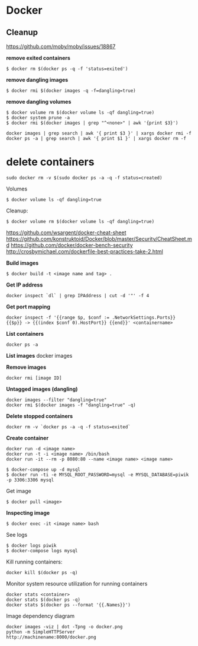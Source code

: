 # Docker

## Cleanup

https://github.com/moby/moby/issues/18867

**remove exited containers**

    $ docker rm $(docker ps -q -f 'status=exited')

**remove dangling images**

    $ docker rmi $(docker images -q -f=dangling=true)

**remove dangling volumes**

    $ docker volume rm $(docker volume ls -qf dangling=true)
    $ docker system prune -a
    $ docker rmi $(docker images | grep "^<none>" | awk '{print $3}')

    docker images | grep search | awk '{ print $3 }' | xargs docker rmi -f
    docker ps -a | grep search | awk '{ print $1 }' | xargs docker rm -f

# delete containers

    sudo docker rm -v $(sudo docker ps -a -q -f status=created)

Volumes

    $ docker volume ls -qf dangling=true

Cleanup:

    $ docker volume rm $(docker volume ls -qf dangling=true)

https://github.com/wsargent/docker-cheat-sheet
https://github.com/konstruktoid/Docker/blob/master/Security/CheatSheet.md
https://github.com/docker/docker-bench-security
http://crosbymichael.com/dockerfile-best-practices-take-2.html


**Build images**

    $ docker build -t <image name and tag> .

**Get IP address**

    docker inspect `dl` | grep IPAddress | cut -d '"' -f 4

**Get port mapping**

    docker inspect -f '{{range $p, $conf := .NetworkSettings.Ports}} {{$p}} -> {{(index $conf 0).HostPort}} {{end}}' <containername>

**List containers**

    docker ps -a

**List images**
    docker images

**Remove images**

    docker rmi [image ID]

**Untagged images (dangling)**

    docker images --filter "dangling=true"
    docker rmi $(docker images -f "dangling=true" -q)

**Delete stopped containers**

    docker rm -v `docker ps -a -q -f status=exited`

**Create container**

    docker run -d <image name>
    docker run -t -i <image name> /bin/bash
    docker run -it --rm -p 8080:80 --name <image name> <image name>

    $ docker-compose up -d mysql
    $ docker run -ti -e MYSQL_ROOT_PASSWORD=mysql -e MYSQL_DATABASE=piwik -p 3306:3306 mysql

Get image

    $ docker pull <image>

**Inspecting image**

    $ docker exec -it <image name> bash

See logs

    $ docker logs piwik
    $ docker-compose logs mysql

Kill running containers:

    docker kill $(docker ps -q)

Monitor system resource utilization for running containers

    docker stats <container>
    docker stats $(docker ps -q)
    docker stats $(docker ps --format '{{.Names}}')

Image dependency diagram

    docker images -viz | dot -Tpng -o docker.png
    python -m SimpleHTTPServer
    http://machinename:8000/docker.png
